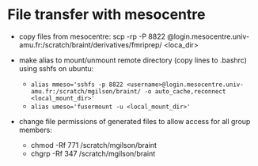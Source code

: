 

# File transfer with mesocentre

- copy files from mesocentre: scp -rp -P 8822 <username>@login.mesocentre.univ-amu.fr:/scratch/braint/derivatives/fmriprep/<filename> <loca_dir>

- make alias to mount/unmount remote directory (copy lines to .bashrc) using sshfs on ubuntu:
    - `alias mmeso='sshfs -p 8822 <username>@login.mesocentre.univ-amu.fr:/scratch/mgilson/braint/ -o auto_cache,reconnect <local_mount_dir>'`
    - `alias umeso='fusermount -u <local_mount_dir>'`

- change file permissions of generated files to allow access for all group members:
    - chmod -Rf 771 /scratch/mgilson/braint
    - chgrp -Rf 347 /scratch/mgilson/braint


